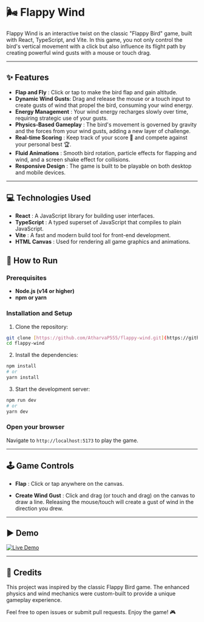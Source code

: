 # 🌬️ Flappy Wind

Flappy Wind is an interactive twist on the classic "Flappy Bird" game, built with React, TypeScript, and Vite. In this game, you not only control the bird's vertical movement with a click but also influence its flight path by creating powerful wind gusts with a mouse or touch drag.

---

## ✨ Features

- **Flap and Fly** : Click or tap to make the bird flap and gain altitude.
- **Dynamic Wind Gusts**: Drag and release the mouse or a touch input to create gusts of wind that propel the bird, consuming your wind energy.
- **Energy Management** : Your wind energy recharges slowly over time, requiring strategic use of your gusts.
- **Physics-Based Gameplay** : The bird's movement is governed by gravity and the forces from your wind gusts, adding a new layer of challenge.
- **Real-time Scoring** : Keep track of your score 🎯 and compete against your personal best 🏆.
- **Fluid Animations** : Smooth bird rotation, particle effects for flapping and wind, and a screen shake effect for collisions.
- **Responsive Design** : The game is built to be playable on both desktop and mobile devices.

---

## 💻 Technologies Used

- **React** : A JavaScript library for building user interfaces.
- **TypeScript** : A typed superset of JavaScript that compiles to plain JavaScript.
- **Vite** : A fast and modern build tool for front-end development.
- **HTML Canvas** : Used for rendering all game graphics and animations.

## 🚀 How to Run

### Prerequisites

- **Node.js (v14 or higher)**
- **npm or yarn**

### Installation and Setup

1. Clone the repository:

```bash
git clone [https://github.com/AtharvaP555/flappy-wind.git](https://github.com/AtharvaP555/flappy-wind.git)
cd flappy-wind
```

2. Install the dependencies:

```bash
npm install
# or
yarn install
```

3. Start the development server:

```bash
npm run dev
# or
yarn dev
```

### Open your browser

Navigate to `http://localhost:5173` to play the game.

---

## 🕹️ Game Controls

- **Flap** : Click or tap anywhere on the canvas.

- **Create Wind Gust** : Click and drag (or touch and drag) on the canvas to draw a line. Releasing the mouse/touch will create a gust of wind in the direction you drew.

---

## ▶️ Demo

[![Live Demo](https://img.shields.io/badge/Demo-Live%20Simulation-green)](https://atharvap555.github.io/flappy-wind/)

---

## 🤝 Credits

This project was inspired by the classic Flappy Bird game. The enhanced physics and wind mechanics were custom-built to provide a unique gameplay experience.

Feel free to open issues or submit pull requests. Enjoy the game! 🎮
